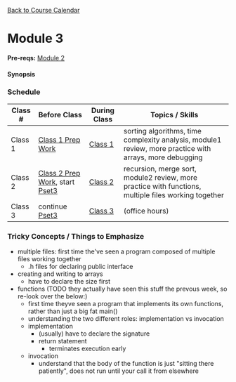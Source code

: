 [Back to Course Calendar](../../..)
# Module 3

**Pre-reqs:** [Module 2](../module2)

#### Synopsis 

### Schedule

Class # | Before Class | During Class | Topics / Skills
--------|--------------|--------------|----------------
Class 1 | [Class 1 Prep Work](./materials/class1-prep) | [Class 1](./materials/class1) | sorting algorithms, time complexity analysis, module1 review, more practice with arrays, more debugging
Class 2 | [Class 2 Prep Work](./materials/class2-prep), start [Pset3](./materials/problem-set) | [Class 2](./materials/class2) | recursion, merge sort, module2 review, more practice with functions, multiple files working together
Class 3 | continue [Pset3](./materials/problem-set) | [Class 3](./materials/class3) | (office hours)

### Tricky Concepts / Things to Emphasize

* multiple files: first time the've seen a program composed of multiple files working together
  * .h files for declaring public interface
* creating and writing to arrays
  * have to declare the size first
* functions (TODO they actually have seen this stuff the prevous week, so re-look over the below:)
  * first time theyve seen a program that implements its own functions, rather than just a big fat main()
  * understanding the two different roles: implementation vs invocation 
  * implementation
    * (usually) have to declare the signature
    * return statement
      * terminates execution early 
  * invocation
    * understand that the body of the function is just "sitting there patiently", does not run until your call it from elsewhere

